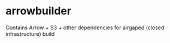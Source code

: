 # arrowbuilder
Contains Arrow + S3 + other dependencies for airgaped (closed infrastructure) build 

